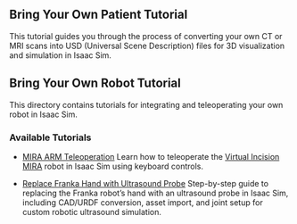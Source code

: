 ## Bring Your Own Patient Tutorial

This tutorial guides you through the process of converting your own CT or MRI scans into USD (Universal Scene Description) files for 3D visualization and simulation in Isaac Sim.

## Bring Your Own Robot Tutorial

This directory contains tutorials for integrating and teleoperating your own robot in Isaac Sim.

### Available Tutorials

- [MIRA ARM Teleoperation](./bring_your_own_robot/Virtual_Incision_MIRA/README.md)
  Learn how to teleoperate the [Virtual Incision MIRA](https://virtualincision.com/mira/) robot in Isaac Sim using keyboard controls.

- [Replace Franka Hand with Ultrasound Probe](./bring_your_own_robot/replace_franka_hand_with_ultrasound_probe.md)
  Step-by-step guide to replacing the Franka robot’s hand with an ultrasound probe in Isaac Sim, including CAD/URDF conversion, asset import, and joint setup for custom robotic ultrasound simulation.
